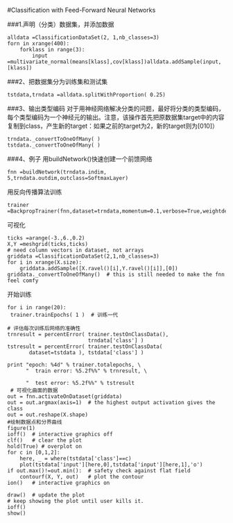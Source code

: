#Classification with Feed-Forward Neural Networks

###1.声明（分类）数据集，并添加数据

	alldata =ClassificationDataSet(2, 1,nb_classes=3)
	forn in xrange(400):
	    forklass in range(3):
	        input =multivariate_normal(means[klass],cov[klass])alldata.addSample(input,[klass])

###2、把数据集分为训练集和测试集

	tstdata,trndata =alldata.splitWithProportion( 0.25)
###3、输出类型编码
对于用神经网络解决分类的问题，最好将分类的类型编码，每个类型编码为一个神经元的输出。注意，该操作首先把原数据集target中的内容复制到class，产生新的target：如果之前的target为2，新的target则为[010]）

	trndata._convertToOneOfMany( )
	tstdata._convertToOneOfMany( )
	
###4、例子
用buildNetwork()快速创建一个前馈网络

	fnn =buildNetwork(trndata.indim, 5,trndata.outdim,outclass=SoftmaxLayer)
	
用反向传播算法训练

	trainer =BackpropTrainer(fnn,dataset=trndata,momentum=0.1,verbose=True,weightdecay=0.01)
	
可视化
	
	ticks =arange(-3.,6.,0.2)
	X,Y =meshgrid(ticks,ticks)
	# need column vectors in dataset, not arrays
	griddata =ClassificationDataSet(2,1,nb_classes=3)
	for i in xrange(X.size):
		griddata.addSample([X.ravel()[i],Y.ravel()[i]],[0])
	griddata._convertToOneOfMany()  # this is still needed to make the fnn feel comfy

开始训练
	
	for i in range(20):
     trainer.trainEpochs( 1 )  # 训练一代

    # 评估每次训练后网络的准确性
    trnresult = percentError( trainer.testOnClassData(),
                              trndata['class'] )
    tstresult = percentError( trainer.testOnClassData(
           dataset=tstdata ), tstdata['class'] )

    print "epoch: %4d" % trainer.totalepochs, \
          "  train error: %5.2f%%" % trnresult, \

          "  test error: %5.2f%%" % tstresult
     # 可视化曲面的数据
    out = fnn.activateOnDataset(griddata)
    out = out.argmax(axis=1)  # the highest output activation gives the class
    out = out.reshape(X.shape)
	#绘制数据点和分界曲线
    figure(1)
    ioff()  # interactive graphics off
    clf()   # clear the plot
    hold(True) # overplot on
    for c in [0,1,2]:
        here, _ = where(tstdata['class']==c)
        plot(tstdata['input'][here,0],tstdata['input'][here,1],'o')
    if out.max()!=out.min():  # safety check against flat field
        contourf(X, Y, out)   # plot the contour
    ion()   # interactive graphics on

    draw()  # update the plot
	# keep showing the plot until user kills it.
	ioff()
	show()
